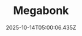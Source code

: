 ---
title: "Megabonk"
id: 3405340
date: 2025-10-14T05:00:06.435Z
link: games/steam/recent/megabonk
image: http://media.steampowered.com/steamcommunity/public/images/apps/3405340/8e0ff36cdb1076d69347a2796c7ef5ee18b2fee8.jpg
playtime_2weeks: 563
playtime_forever: 951
playtime_windows_forever: 0
playtime_mac_forever: 0
playtime_linux_forever: 951
playtime_deck_forever: 951
---